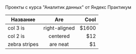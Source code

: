 Проекты с курса "Аналитик данных" от Яндекс Практикум

| Название      | Are           | Cool  |
| ------------- |:-------------:| -----:|
| col 3 is      | right-aligned | $1600 |
| col 2 is      | centered      |   $12 |
| zebra stripes | are neat      |    $1 |
